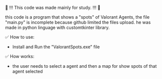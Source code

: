 📖 !!! This code was made mainly for study. !!! 📖


this code is a program that shows a "spots" of Valorant Agents, the file "main.py" is incomplete because github limited the files upload.
he was made in python linguage with customtkinter library.

✅ How to use: 

  - Install and Run the "ValorantSpots.exe" file



✅ How works: 
  - the user needs to select a agent and then a map for show spots of that agent selected
